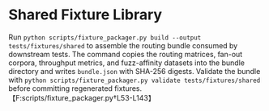 # Shared Fixture Library

Run `python scripts/fixture_packager.py build --output tests/fixtures/shared`
to assemble the routing bundle consumed by downstream tests. The command copies
the routing matrices, fan-out corpora, throughput metrics, and fuzz-affinity
datasets into the bundle directory and writes `bundle.json` with SHA-256
digests. Validate the bundle with
`python scripts/fixture_packager.py validate tests/fixtures/shared` before
committing regenerated fixtures.【F:scripts/fixture_packager.py†L53-L143】
